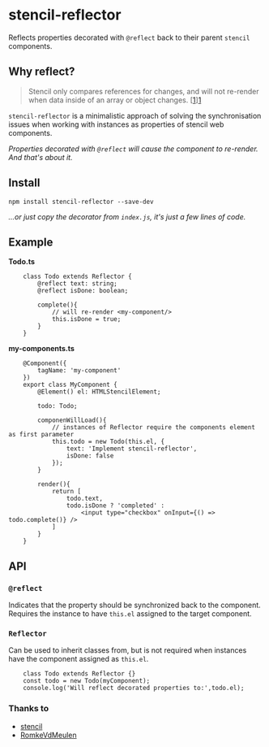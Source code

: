 # stencil-reflector
Reflects properties decorated with `@reflect` back to their parent `stencil` components.

## Why reflect?
> Stencil only compares references for changes, and will not re-render when data inside of an array or object changes. [[1]][1]

`stencil-reflector` is a minimalistic approach of solving the synchronisation issues when working with instances as properties of stencil web components.

*Properties decorated with `@reflect` will cause the component to re-render. And that's about it.*

## Install
    npm install stencil-reflector --save-dev
    
*...or just copy the decorator from `index.js`, it's just a few lines of code.*

## Example
**Todo.ts**
```
    class Todo extends Reflector {
        @reflect text: string;
        @reflect isDone: boolean;
        
        complete(){
            // will re-render <my-component/>
            this.isDone = true;
        }
    }
```

**my-components.ts**
```
    @Component({
        tagName: 'my-component'
    })
    export class MyComponent {
        @Element() el: HTMLStencilElement;
        
        todo: Todo;
        
        componenWillLoad(){
            // instances of Reflector require the components element as first parameter
            this.todo = new Todo(this.el, {
                text: 'Implement stencil-reflector',
                isDone: false
            });
        }
        
        render(){
            return [
                todo.text,
                todo.isDone ? 'completed' :
                    <input type="checkbox" onInput={() => todo.complete()} />
            ]
        }
    }
```

## API


### `@reflect`
Indicates that the property should be synchronized back to the component. Requires the instance to have `this.el` assigned to the target component.

### `Reflector`
Can be used to inherit classes from, but is not required when instances have the component assigned as `this.el`.

```
    class Todo extends Reflector {}
    const todo = new Todo(myComponent);
    console.log('Will reflect decorated properties to:',todo.el);
```



### Thanks to
- [stencil](https://github.com/ionic-team/stencil)
- [RomkeVdMeulen](https://gist.github.com/RomkeVdMeulen/e45ee89ce848e7fda140635a4d29892b)


[1]: https://stenciljs.com/docs/reactive-data